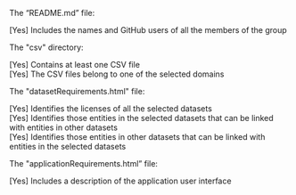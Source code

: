 The “README.md” file:

[Yes] Includes the names and GitHub users of all the members of the group

The "csv" directory:

[Yes] Contains at least one CSV file  
[Yes] The CSV files belong to one of the selected domains  

The "datasetRequirements.html" file:

[Yes] Identifies the licenses of all the selected datasets  
[Yes] Identifies those entities in the selected datasets that can be linked with entities in other datasets  
[Yes] Identifies those entities in other datasets that can be linked with entities in the selected datasets  

The "applicationRequirements.html” file:

[Yes] Includes a description of the application user interface
